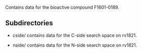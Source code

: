Contains data for the bioactive compound F1601-0189.

## Subdirectories

- cside/ contains data for the C-side search space on rv1821.

- nside/ contains data for the N-side search space on rv1821.

